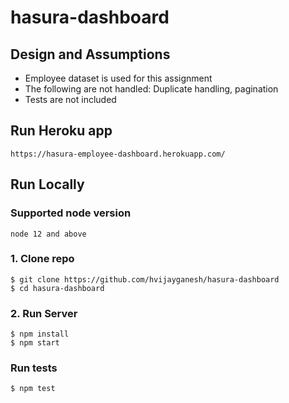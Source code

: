 # hasura-dashboard

## Design and Assumptions

- Employee dataset is used for this assignment
- The following are not handled: Duplicate handling, pagination
- Tests are not included

## Run Heroku app
```
https://hasura-employee-dashboard.herokuapp.com/
```

## Run Locally

### Supported node version
```
node 12 and above
```

### 1. Clone repo

```
$ git clone https://github.com/hvijayganesh/hasura-dashboard
$ cd hasura-dashboard
```

### 2. Run Server

```
$ npm install
$ npm start
```

### Run tests

```
$ npm test
```